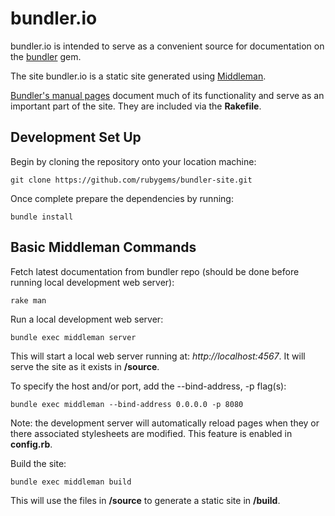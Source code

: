 # bundler.io
bundler.io is intended to serve as a convenient source for documentation on the [bundler](https://github.com/rubygems/rubygems) gem.

The site bundler.io is a static site generated using [Middleman](http://middlemanapp.com/).

[Bundler's manual pages](https://github.com/rubygems/rubygems/tree/master/bundler/lib/bundler/man) document much of its functionality and serve as an important part of the site. They are included via the **Rakefile**.

## Development Set Up

Begin by cloning the repository onto your location machine:

    git clone https://github.com/rubygems/bundler-site.git

Once complete prepare the dependencies by running:

    bundle install

## Basic Middleman Commands

Fetch latest documentation from bundler repo (should be done before running local development web server):

    rake man

Run a local development web server:

    bundle exec middleman server

This will start a local web server running at: *http://localhost:4567*. It will serve the site as it exists in **/source**.

To specify the host and/or port, add the --bind-address, -p flag(s):

    bundle exec middleman --bind-address 0.0.0.0 -p 8080

Note: the development server will automatically reload pages when they or there associated stylesheets are modified. This feature is enabled in **config.rb**.

Build the site:

    bundle exec middleman build

This will use the files in **/source** to generate a static site in **/build**.
